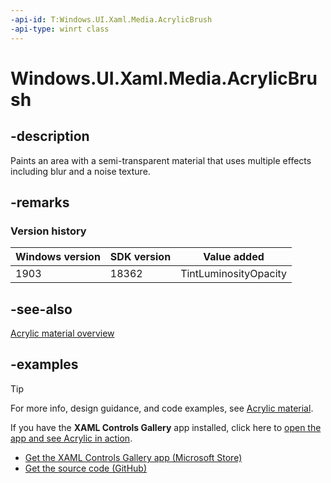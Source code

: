 ```yaml
---
-api-id: T:Windows.UI.Xaml.Media.AcrylicBrush
-api-type: winrt class
---
```


<!-- Class syntax.
public class AcrylicBrush : XamlCompositionBrushBase, XamlCompositionBrushBase
-->

# Windows.UI.Xaml.Media.AcrylicBrush

## -description

Paints an area with a semi-transparent material that uses multiple effects including blur and a noise texture.

## -remarks

### Version history

| Windows version | SDK version | Value added |
| -- | -- | -- |
| 1903 | 18362 | TintLuminosityOpacity |

## -see-also
[Acrylic material overview](https://docs.microsoft.com/windows/uwp/design/style/acrylic)

## -examples

> [!TIP]
> For more info, design guidance, and code examples, see [Acrylic material](/en-us/windows/uwp/design/style/acrylic).
>
> If you have the **XAML Controls Gallery** app installed, click here to [open the app and see Acrylic in action](xamlcontrolsgallery:/item/Acrylic).
> + [Get the XAML Controls Gallery app (Microsoft Store)](https://www.microsoft.com/store/productId/9MSVH128X2ZT)
> + [Get the source code (GitHub)](https://github.com/Microsoft/Xaml-Controls-Gallery)
